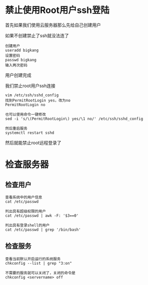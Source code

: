 # 禁止使用Root用户ssh登陆

首先如果我们使用云服务器那么先给自己创建用户

如果不创建禁止了ssh就没法连了

```
创建用户
useradd bigkang
设置密码
passwd bigkang
输入两次密码
```

用户创建完成

我们禁止root用户ssh连接

```
vim /etc/ssh/sshd_config
找到PermitRootLogin yes，改为no
PermitRootLogin no

也可以使用命令一键修改
sed -i 's/\(PermitRootLogin\) yes/\1 no/' /etc/ssh/sshd_config

然后重启服务
systemctl restart sshd
```

然后就能禁止root远程登录了

# 检查服务器

## 检查用户

```
查看系统中的用户信息
cat /etc/passwd

列出具有超级权限的用户
cat /etc/passwd | awk -F: '$3==0'

列出具有登录shell的用户
cat /etc/passwd | grep '/bin/bash'
```

## 检查服务

```
查看当前默认开启运行的系统服务
chkconfig --list | grep "3:on"

不需要的服务就可以关闭了，关闭的命令是
chkconfig <servername> off
```

